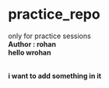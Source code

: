 # practice_repo
only for practice sessions
<br> <b>Author : rohan 
<br> hello wrohan

<br>i want to add something in it 
 
